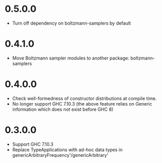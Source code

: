 # 0.5.0.0

- Turn off dependency on boltzmann-samplers by default

# 0.4.1.0

- Move Boltzmann sampler modules to another package: boltzmann-samplers

# 0.4.0.0

- Check well-formedness of constructor distributions at compile time.
- No longer support GHC 7.10.3 (the above feature relies on Generic
  information which does not exist before GHC 8)

# 0.3.0.0

- Support GHC 7.10.3
- Replace TypeApplications with ad-hoc data types in
  genericArbitraryFrequency'/genericArbitrary'
